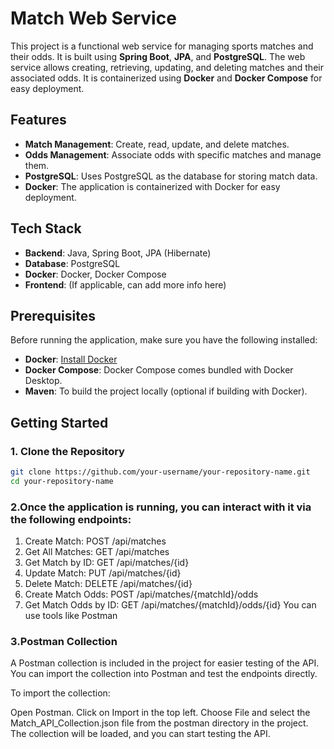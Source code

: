 # Match Web Service

This project is a functional web service for managing sports matches and their odds. It is built using **Spring Boot**, **JPA**, and **PostgreSQL**. The web service allows creating, retrieving, updating, and deleting matches and their associated odds. It is containerized using **Docker** and **Docker Compose** for easy deployment.

## Features

- **Match Management**: Create, read, update, and delete matches.
- **Odds Management**: Associate odds with specific matches and manage them.
- **PostgreSQL**: Uses PostgreSQL as the database for storing match data.
- **Docker**: The application is containerized with Docker for easy deployment.

## Tech Stack

- **Backend**: Java, Spring Boot, JPA (Hibernate)
- **Database**: PostgreSQL
- **Docker**: Docker, Docker Compose
- **Frontend**: (If applicable, can add more info here)

## Prerequisites

Before running the application, make sure you have the following installed:

- **Docker**: [Install Docker](https://www.docker.com/get-started)
- **Docker Compose**: Docker Compose comes bundled with Docker Desktop.
- **Maven**: To build the project locally (optional if building with Docker).

## Getting Started

### 1. Clone the Repository

```bash
git clone https://github.com/your-username/your-repository-name.git
cd your-repository-name

```
### 2.Once the application is running, you can interact with it via the following endpoints:

1. Create Match: POST /api/matches
2. Get All Matches: GET /api/matches
3. Get Match by ID: GET /api/matches/{id}
4. Update Match: PUT /api/matches/{id}
5. Delete Match: DELETE /api/matches/{id}
6. Create Match Odds: POST /api/matches/{matchId}/odds
7. Get Match Odds by ID: GET /api/matches/{matchId}/odds/{id}
You can use tools like Postman 

### 3.Postman Collection
A Postman collection is included in the project for easier testing of the API. You can import the collection into Postman and test the endpoints directly.

To import the collection:

Open Postman.
Click on Import in the top left.
Choose File and select the Match_API_Collection.json file from the postman directory in the project.
The collection will be loaded, and you can start testing the API.
